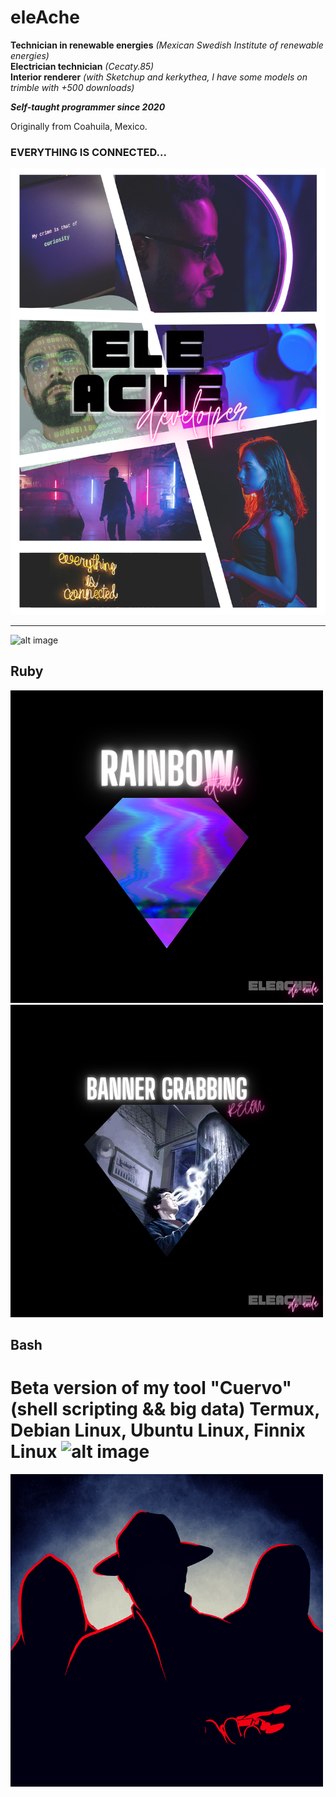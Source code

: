 # eleAche
**Technician in renewable energies** *(Mexican Swedish Institute of renewable energies)*
<br>
**Electrician technician** *(Cecaty.85)*
<br>
**Interior renderer** *(with Sketchup and kerkythea, I have some models on trimble with +500 downloads)*

***Self-taught programmer since 2020***

Originally from Coahuila, Mexico.

### EVERYTHING IS CONNECTED...
![alt image](1.png)

---
![alt image](wallpaper2.png)


## Ruby
![alt image](https://github.com/LuisHDeAvila/ruby-pentest/blob/main/images/1.png)
![alt image](https://github.com/LuisHDeAvila/ruby-pentest/blob/main/images/5.png)

## Bash
Beta version of my tool "Cuervo" (shell scripting && big data)
Termux, Debian Linux, Ubuntu Linux, Finnix Linux
![alt image](https://github.com/LuisHDeAvila/pro-cuervo/blob/main/docs/cuervo.png)
=== 

![alt image](wallpaper3.png)
